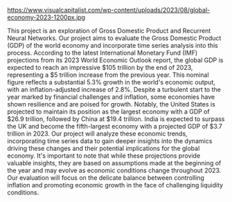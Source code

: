 https://www.visualcapitalist.com/wp-content/uploads/2023/08/global-economy-2023-1200px.jpg

This project is an exploration of Gross Domestic Product and Recurrent Neural Networks. Our project aims to evaluate the Gross Domestic Product (GDP) of the world economy and incorporate time series analysis into this process. According to the latest International Monetary Fund (IMF) projections from its 2023 World Economic Outlook report, the global GDP is expected to reach an impressive $105 trillion by the end of 2023, representing a $5 trillion increase from the previous year. 
This nominal figure reflects a substantial 5.3% growth in the world's economic output, with an inflation-adjusted increase of 2.8%. Despite a turbulent start to the year marked by financial challenges and inflation, some economies have shown resilience and are poised for growth. Notably, the United States is projected to maintain its position as the largest economy with a GDP of $26.9 trillion, followed by China at $19.4 trillion. India is expected to surpass the UK and become the fifth-largest economy with a projected GDP of $3.7 trillion in 2023. Our project will analyze these economic trends, incorporating time series data to gain deeper insights into the dynamics driving these changes and their potential implications for the global economy. It's important to note that while these projections provide valuable insights, they are based on assumptions made at the beginning of the year and may evolve as economic conditions change throughout 2023. Our evaluation will focus on the delicate balance between controlling inflation and promoting economic growth in the face of challenging liquidity conditions.
